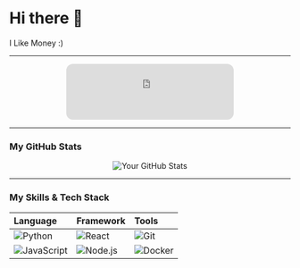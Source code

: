 # Hi there 👋

I Like Money :)

---

<div align="center">
  <iframe 
    src="https://github.com/KimmyJay726/my-gh-widgets/blob/main/stock-ticker.html" 
    frameborder="0" 
    width="300" 
    height="100" 
    style="border-radius: 12px;">
  </iframe>
</div>

---

### My GitHub Stats

<div align="center">
  <img src="https://github-readme-stats.vercel.app/api?username=your-username&show_icons=true&theme=radical" alt="Your GitHub Stats" />
</div>

---

### My Skills & Tech Stack

| Language | Framework | Tools |
| :--- | :--- | :--- |
| ![Python](https://img.shields.io/badge/Python-3776AB?style=for-the-badge&logo=python&logoColor=white) | ![React](https://img.shields.io/badge/React-20232A?style=for-the-badge&logo=react&logoColor=61DAFB) | ![Git](https://img.shields.io/badge/Git-F05032?style=for-the-badge&logo=git&logoColor=white) |
| ![JavaScript](https://img.shields.io/badge/JavaScript-F7DF1E?style=for-the-badge&logo=javascript&logoColor=black) | ![Node.js](https://img.shields.io/badge/Node.js-339933?style=for-the-badge&logo=nodedotjs&logoColor=white) | ![Docker](https://img.shields.io/badge/Docker-2496ED?style=for-the-badge&logo=docker&logoColor=white) |
